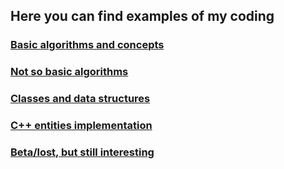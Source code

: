 ## Here you can find examples of my coding

### [Basic algorithms and concepts](.navigation/basic.md)

### [Not so basic algorithms](.navigation/not_basic.md)

### [Classes and data structures](.navigation/data_structures.md)

### [C++ entities implementation](.navigation/cpp_things.md)

### [Beta/lost, but still interesting](.navigation/betas.md)
